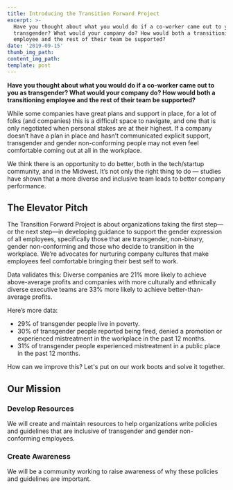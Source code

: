 ```yaml
---
title: Introducing the Transition Forward Project
excerpt: >-
  Have you thought about what you would do if a co-worker came out to you as
  transgender? What would your company do? How would both a transitioning
  employee and the rest of their team be supported?
date: '2019-09-15'
thumb_img_path:
content_img_path:
template: post
---
```


**Have you thought about what you would do if a co-worker came out to you as transgender? What would your company do? How would both a transitioning employee and the rest of their team be supported?**

While some companies have great plans and support in place, for a lot of folks (and companies) this is a difficult space to navigate, and one that is only negotiated when personal stakes are at their highest. If a company doesn’t have a plan in place and hasn’t communicated explicit support, transgender and gender non-conforming people may not even feel comfortable coming out at all in the workplace.

We think there is an opportunity to do better, both in the tech/startup community, and in the Midwest. It’s not only the right thing to do &mdash; studies have shown that a more diverse and inclusive team leads to better company performance.

## The Elevator Pitch

The Transition Forward Project is about organizations taking the first step—or the next step—in developing guidance to support the gender expression of all employees, specifically those that are transgender, non-binary, gender non-conforming and those who decide to transition in the workplace. We’re advocates for nurturing company cultures that make employees feel comfortable bringing their best self to work.

Data validates this: Diverse companies are 21% more likely to achieve above-average profits and companies with more culturally and ethnically diverse executive teams are 33% more likely to achieve better-than-average profits.

Here’s more data:

- 29% of transgender people live in poverty.
- 30% of transgender people reported being fired, denied a promotion or experienced mistreatment in the workplace in the past 12 months.
- 31% of transgender people experienced mistreatment in a public place in the past 12 months.

How can we improve this? Let's put on our work boots and solve it together.

## Our Mission

### Develop Resources

We will create and maintain resources to help organizations write policies and guidelines that are inclusive of transgender and gender non-conforming employees.

### Create Awareness

We will be a community working to raise awareness of why these policies and guidelines are important.
